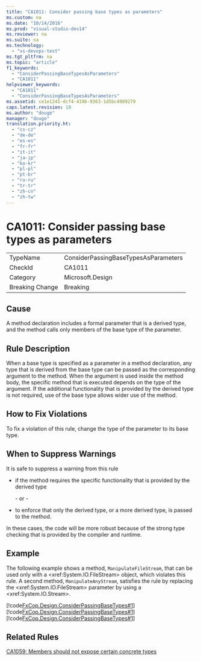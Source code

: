 ```yaml
---
title: "CA1011: Consider passing base types as parameters"
ms.custom: na
ms.date: "10/14/2016"
ms.prod: "visual-studio-dev14"
ms.reviewer: na
ms.suite: na
ms.technology: 
  - "vs-devops-test"
ms.tgt_pltfrm: na
ms.topic: "article"
f1_keywords: 
  - "ConsiderPassingBaseTypesAsParameters"
  - "CA1011"
helpviewer_keywords: 
  - "CA1011"
  - "ConsiderPassingBaseTypesAsParameters"
ms.assetid: ce1e1241-dcf4-419b-9363-1d5bc4989279
caps.latest.revision: 18
ms.author: "douge"
manager: "douge"
translation.priority.ht: 
  - "cs-cz"
  - "de-de"
  - "es-es"
  - "fr-fr"
  - "it-it"
  - "ja-jp"
  - "ko-kr"
  - "pl-pl"
  - "pt-br"
  - "ru-ru"
  - "tr-tr"
  - "zh-cn"
  - "zh-tw"
---
```

# CA1011: Consider passing base types as parameters
|||  
|-|-|  
|TypeName|ConsiderPassingBaseTypesAsParameters|  
|CheckId|CA1011|  
|Category|Microsoft.Design|  
|Breaking Change|Breaking|  
  
## Cause  
 A method declaration includes a formal parameter that is a derived type, and the method calls only members of the base type of the parameter.  
  
## Rule Description  
 When a base type is specified as a parameter in a method declaration, any type that is derived from the base type can be passed as the corresponding argument to the method. When the argument is used inside the method body, the specific method that is executed depends on the type of the argument. If the additional functionality that is provided by the derived type is not required, use of the base type allows wider use of the method.  
  
## How to Fix Violations  
 To fix a violation of this rule, change the type of the parameter to its base type.  
  
## When to Suppress Warnings  
 It is safe to suppress a warning from this rule  
  
-   if the method requires the specific functionality that is provided by the derived type  
  
     \- or -  
  
-   to enforce that only the derived type, or a more derived type, is passed to the method.  
  
 In these cases, the code will be more robust because of the strong type checking that is provided by the compiler and runtime.  
  
## Example  
 The following example shows a method, `ManipulateFileStream`, that can be used only with a \<xref:System.IO.FileStream> object, which violates this rule. A second method, `ManipulateAnyStream`, satisfies the rule by replacing the \<xref:System.IO.FileStream> parameter by using a \<xref:System.IO.Stream>.  
  
 [!code[FxCop.Design.ConsiderPassingBaseTypes#1](../codequality/codesnippet/CSharp/ca1011--consider-passing-base-types-as-parameters_1.cs)]
[!code[FxCop.Design.ConsiderPassingBaseTypes#1](../codequality/codesnippet/CPP/ca1011--consider-passing-base-types-as-parameters_1.cpp)]
[!code[FxCop.Design.ConsiderPassingBaseTypes#1](../codequality/codesnippet/VisualBasic/ca1011--consider-passing-base-types-as-parameters_1.vb)]  
  
## Related Rules  
 [CA1059: Members should not expose certain concrete types](../codequality/ca1059--members-should-not-expose-certain-concrete-types.md)